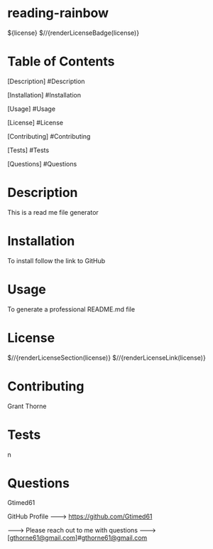   # reading-rainbow

  ${license}
  $//{renderLicenseBadge(license)}

  # Table of Contents

  [Description] #Description

  [Installation] #Installation

  [Usage] #Usage

  [License] #License

  [Contributing] #Contributing

  [Tests] #Tests

  [Questions] #Questions



  # Description


  This is a read me file generator
  

  # Installation


  To install follow the link to GitHub
  
  
  # Usage

  
  To generate a professional README.md file
  

  # License
  
  $//{renderLicenseSection(license)}
  $//{renderLicenseLink(license)}
  
 
  

  # Contributing
  

  Grant Thorne
  

  # Tests
  

  n


  # Questions


  Gtimed61

  GitHub Profile ---> https://github.com/Gtimed61

  ---> Please reach out to me with questions
  ---> [gthorne61@gmail.com]#gthorne61@gmail.com
